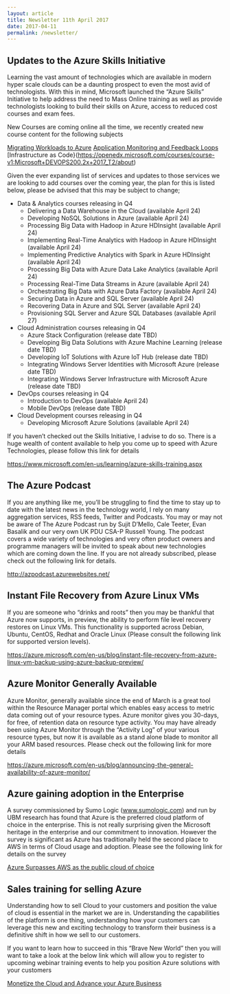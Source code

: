 ```yaml
---
layout: article
title: Newsletter 11th April 2017
date: 2017-04-11
permalink: /newsletter/
---
```


## Updates to the Azure Skills Initiative
 

Learning the vast amount of technologies which are available in modern hyper scale clouds can be a daunting prospect to even the most avid of technologists. With this in mind, Microsoft launched the “Azure Skills” Initiative to help address the need to Mass Online training as well as provide technologists looking to build their skills on Azure, access to reduced cost courses and exam fees. 

New Courses are coming online all the time, we recently created new course content for the following subjects

[Migrating Workloads to Azure](https://openedx.microsoft.com/courses/course-v1:Microsoft+AZURE212x+2017_T2/about)
[Application Monitoring and Feedback Loops](https://openedx.microsoft.com/courses/course-v1:Microsoft+DEVOPS200.7+2017_T2/about)
[Infrastructure as Code}(https://openedx.microsoft.com/courses/course-v1:Microsoft+DEVOPS200.2x+2017_T2/about)

Given the ever expanding list of services and updates to those services we are looking to add courses over the coming year, the plan for this is listed below, please be advised that this may be subject to change;

*	Data & Analytics courses releasing in Q4                                                     
    *	Delivering a Data Warehouse in the Cloud (available April 24)
    *	Developing NoSQL Solutions in Azure (available April 24)
    *	Processing Big Data with Hadoop in Azure HDInsight (available April 24)
    *	Implementing Real-Time Analytics with Hadoop in Azure HDInsight (available April 24)
    *	Implementing Predictive Analytics with Spark in Azure HDInsight (available April 24)
    *	Processing Big Data with Azure Data Lake Analytics (available April 24)
    *	Processing Real-Time Data Streams in Azure (available April 24)
    *	Orchestrating Big Data with Azure Data Factory (available April 24)
    *	Securing Data in Azure and SQL Server (available April 24)
    *	Recovering Data in Azure and SQL Server (available April 24)
    *	Provisioning SQL Server and Azure SQL Databases (available April 27)      
*	Cloud Administration courses releasing in Q4 
    *	Azure Stack Configuration (release date TBD)  
    *	Developing Big Data Solutions with Azure Machine Learning (release date TBD)
    *	Developing IoT Solutions with Azure IoT Hub (release date TBD)
    *	Integrating Windows Server Identities with Microsoft Azure (release date TBD)
    *	Integrating Windows Server Infrastructure with Microsoft Azure (release date TBD)
*	DevOps courses releasing in Q4 
    *	Introduction to DevOps (available April 24)
    *	Mobile DevOps (release date TBD)
*	Cloud Development courses releasing in Q4 
    *	Developing Microsoft Azure Solutions (available April 24)

If you haven’t checked out the Skills Initiative, I advise to do so. There is a huge wealth of content available to help you come up to speed with Azure Technologies, please follow this link for details

<https://www.microsoft.com/en-us/learning/azure-skills-training.aspx>


## The Azure Podcast
 

If you are anything like me, you’ll be struggling to find the time to stay up to date with the latest news in the technology world, I rely on many aggregation services, RSS feeds, Twitter and Podcasts. You may or may not be aware of The Azure Podcast run by Sujit D’Mello, Cale Teeter, Evan Basalik and our very own UK PDU CSA-P Russell Young. The podcast covers a wide variety of technologies and very often product owners and programme managers will be invited to speak about new technologies which are coming down the line. If you are not already subscribed, please check out the following link for details.

<http://azpodcast.azurewebsites.net/>


## Instant File Recovery from Azure Linux VMs 


If you are someone who “drinks and roots” then you may be thankful that Azure now supports, in preview, the ability to perform file level recovery restores on Linux VMs. This functionality is supported across Debian, Ubuntu, CentOS, Redhat and Oracle Linux (Please consult the following link for supported version levels). 

<https://azure.microsoft.com/en-us/blog/instant-file-recovery-from-azure-linux-vm-backup-using-azure-backup-preview/>



## Azure Monitor Generally Available


Azure Monitor, generally available since the end of March is a great tool within the Resource Manager portal which enables easy access to metric data coming out of your resource types. Azure monitor gives you 30-days, for free, of retention data on resource type activity. You may have already been using Azure Monitor through the “Activity Log” of your various resource types, but now it is available as a stand alone blade to monitor all your ARM based resources. Please check out the following link for more details

<https://azure.microsoft.com/en-us/blog/announcing-the-general-availability-of-azure-monitor/>



## Azure gaining adoption in the Enterprise


A survey commissioned by Sumo Logic (www.sumologic.com) and run by UBM research has found that Azure is the preferred cloud platform of choice in the enterprise. This is not really surprising given the Microsoft heritage in the enterprise and our commitment to innovation. However the survey is significant as Azure has traditionally held the second place to AWS in terms of Cloud usage and adoption. Please see the following link for details on the survey

[Azure Surpasses AWS as the public cloud of choice](http://www.computerworld.com/article/3186756/cloud-computing/azure-surpasses-aws-as-the-public-cloud-of-choice.html?idg_eid=2e76264060ce5161c491cf0f52289036&email_SHA1_lc=661ba4cd55309e8fee92340381bdec81a5c3cba2&cid=cw_nlt_computerworld_servers_datacenter_2017-04-05&utm_source=Sailthru&utm_medium=email&utm_campaign=Computerworld%20Data%20Center%202017-04-05&utm_term=computerworld_servers_datacenter)



## Sales training for selling Azure 
Understanding how to sell Cloud to your customers and position the value of cloud is essential in the market we are in. Understanding the capabilities of the platform is one thing, understanding how your customers can leverage this new and exciting technology to transform their business is a definitive shift in how we sell to our customers. 

If you want to learn how to succeed in this “Brave New World” then you will want to take a look at the below link which will allow you to register to upcoming webinar training events to help you position Azure solutions with your customers

[Monetize the Cloud and Advance your Azure Business](https://www.microsoftpartnerserverandcloud.com/Pages/azurewebinars.aspx)
